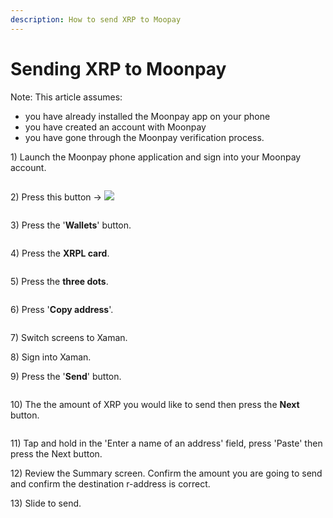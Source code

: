 ```yaml
---
description: How to send XRP to Moopay
---
```


# Sending XRP to Moonpay

Note: This article assumes:

* you have already installed the Moonpay app on your phone
* you have created an account with Moonpay
* you have gone through the Moonpay verification process.



1\) Launch the Moonpay phone application and sign into your Moonpay account.

<figure><img src="../.gitbook/assets/Moonpay -1.png" alt=""><figcaption></figcaption></figure>

2\) Press this button -> ![](<../.gitbook/assets/image (93).png>)

<figure><img src="../.gitbook/assets/Moonpay -2.png" alt=""><figcaption></figcaption></figure>

3\) Press the '**Wallets**' button.

<figure><img src="../.gitbook/assets/Moonpay -3.png" alt=""><figcaption></figcaption></figure>

4\) Press the **XRPL card**.

<figure><img src="../.gitbook/assets/Moonpay -4.png" alt=""><figcaption></figcaption></figure>

5\) Press the **three dots**.

<figure><img src="../.gitbook/assets/Moonpay -5 (1).png" alt=""><figcaption></figcaption></figure>

6\) Press '**Copy address**'.

<figure><img src="../.gitbook/assets/Moonpay -6.png" alt=""><figcaption></figcaption></figure>

7\) Switch screens to Xaman.

8\) Sign into Xaman.

9\) Press the '**Send**' button.



<figure><img src="../.gitbook/assets/Moonpay -7.png" alt=""><figcaption></figcaption></figure>

10\) The the amount of XRP you would like to send then press the **Next** button.

<figure><img src="../.gitbook/assets/Moonpay -8.png" alt=""><figcaption></figcaption></figure>

11\) Tap and hold in the 'Enter a name of an address' field, press 'Paste' then press the Next button.&#x20;

12\) Review the Summary screen. Confirm the amount you are going to send and confirm the destination r-address is correct.&#x20;

13\) Slide to send.

